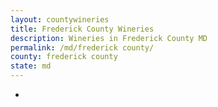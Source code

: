 ```yaml
---
layout: countywineries
title: Frederick County Wineries
description: Wineries in Frederick County MD
permalink: /md/frederick county/
county: frederick county
state: md
---
```

-
